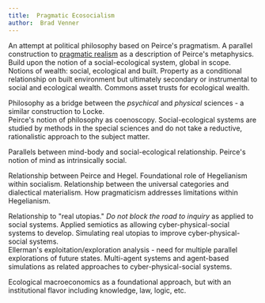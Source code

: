 ```yaml
---
title:  Pragmatic Ecosocialism
author:  Brad Venner
---
```


An attempt at political philosophy based on Peirce's pragmatism.  A parallel construction to 
[pragmatic realism](https://benjamins.com/#catalog/books/bsp.55/main) as a description of Peirce's 
metaphysics.  Build upon the notion of a social-ecological system, global in scope.  Notions of wealth:
social, ecological and built.  Property as a conditional relationship on built environment but ultimately
secondary or instrumental to social and ecological wealth.  Commons asset trusts for ecological wealth.

Philosophy as a bridge between the *psychical* and *physical* sciences - a similar construction to Locke.  
Peirce's notion of philosophy as coenoscopy.  Social-ecological systems are studied by methods in the special
sciences and do not take a reductive, rationalistic approach to the subject matter.

Parallels between mind-body and social-ecological relationship.  Peirce's notion of mind as intrinsically social.  

Relationship between Peirce and Hegel.  Foundational role of Hegelianism within socialism.  Relationship between
the universal categories and dialectical materialism.  How pragmaticism addresses limitations within Hegelianism.

Relationship to "real utopias."  *Do not block the road to inquiry* as applied to social systems.  Applied semiotics
as allowing cyber-physical-social systems to develop.  Simulating real utopias to improve cyber-physical-social systems.  
Ellerman's exploitation/exploration analysis - need for multiple parallel explorations of future states.  Multi-agent systems
and agent-based simulations as related approaches to cyber-physical-social systems.  

Ecological macroeconomics as a foundational approach, but with an institutional flavor including knowledge, law, logic, etc.  
